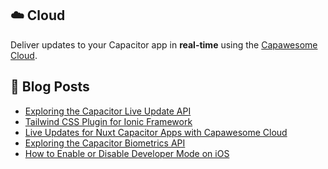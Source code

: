 <!--
# Capawesome

**Here are some ideas to get you started:**

🙋‍♀️ A short introduction - what is your organization all about?
🌈 Contribution guidelines - how can the community get involved?
👩‍💻 Useful resources - where can the community find your docs? Is there anything else the community should know?
🍿 Fun facts - what does your team eat for breakfast?
🧙 Remember, you can do mighty things with the power of [Markdown](https://docs.github.com/github/writing-on-github/getting-started-with-writing-and-formatting-on-github/basic-writing-and-formatting-syntax)
-->

## ☁️ Cloud

Deliver updates to your Capacitor app in **real-time** using the [Capawesome Cloud](https://cloud.capawesome.io/).

## 📕  Blog Posts

<!-- BLOG-POST-LIST:START -->
- [Exploring the Capacitor Live Update API](https://capawesome.io/blog/exploring-the-capacitor-live-update-api/)
- [Tailwind CSS Plugin for Ionic Framework](https://capawesome.io/blog/tailwind-css-plugin-for-ionic-framework/)
- [Live Updates for Nuxt Capacitor Apps with Capawesome Cloud](https://capawesome.io/blog/live-updates-for-nuxt-capacitor/)
- [Exploring the Capacitor Biometrics API](https://capawesome.io/blog/exploring-the-capacitor-biometrics-api/)
- [How to Enable or Disable Developer Mode on iOS](https://capawesome.io/blog/how-to-enable-ios-developer-mode/)
<!-- BLOG-POST-LIST:END -->

